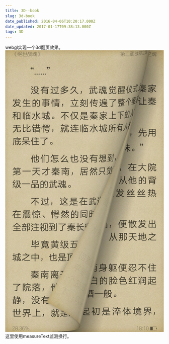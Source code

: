 ```yaml
---
title: 3D--book
slug: 3d-book
date_published: 2016-04-06T10:20:17.000Z
date_updated: 2017-01-17T09:38:13.000Z
tags: 3D
---
```


webgl实现一个3d翻页效果。
![](/source/images/2016/04/book.jpg)
这里使用measureText监测换行。
